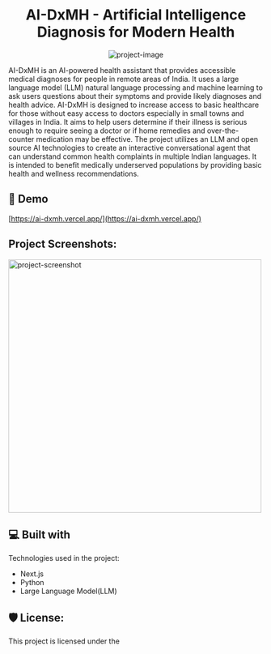 <h1 align="center" id="title">AI-DxMH - Artificial Intelligence Diagnosis for Modern Health</h1>

<p align="center"><img src="https://socialify.git.ci/Vaishakgkumar/AI-DxMH-Artificial-Intelligence-Diagnosis-for-Modern-Health/image?description=1&amp;descriptionEditable=&amp;font=Bitter&amp;language=1&amp;name=1&amp;owner=1&amp;pattern=Floating%20Cogs&amp;stargazers=1&amp;theme=Auto" alt="project-image"></p>

<p id="description">AI-DxMH is an AI-powered health assistant that provides accessible medical diagnoses for people in remote areas of India. It uses a large language model (LLM) natural language processing and machine learning to ask users questions about their symptoms and provide likely diagnoses and health advice. AI-DxMH is designed to increase access to basic healthcare for those without easy access to doctors especially in small towns and villages in India. It aims to help users determine if their illness is serious enough to require seeing a doctor or if home remedies and over-the-counter medication may be effective. The project utilizes an LLM and open source AI technologies to create an interactive conversational agent that can understand common health complaints in multiple Indian languages. It is intended to benefit medically underserved populations by providing basic health and wellness recommendations.</p>

<h2>🚀 Demo</h2>

[https://ai-dxmh.vercel.app/](https://ai-dxmh.vercel.app/)

<h2>Project Screenshots:</h2>

<img src="https://github.com/Vaishakgkumar/AI-DxMH-Artificial-Intelligence-Diagnosis-for-Modern-Health/assets/70128944/e3f9feea-a925-48d3-a75f-cd79bc380530" alt="project-screenshot" width="500" height="500">

  
<h2>💻 Built with</h2>

Technologies used in the project:

*   Next.js
*   Python
*   Large Language Model(LLM)

<h2>🛡️ License:</h2>

This project is licensed under the

